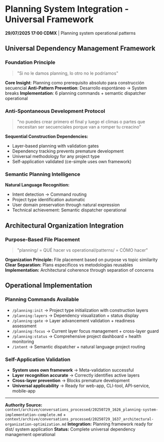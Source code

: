 # Planning System Integration - Universal Framework

**29/07/2025 17:00 CDMX** | Planning system operational patterns

## Universal Dependency Management Framework

### Foundation Principle
> "Si no le damos planning, lo otro no le podríamos"

**Core Insight**: Planning como prerequisito absoluto para construcción secuencial
**Anti-Pattern Prevention**: Desarrollo espontáneo → System breaks
**Implementation**: 6 planning commands + semantic dispatcher operational

### Anti-Spontaneous Development Protocol

> "no puedes crear primero el final y luego el climas o partes que necesitan ser secuenciales porque van a romper tu creacino"

**Sequential Construction Dependencies:**
- Layer-based planning with validation gates
- Dependency tracking prevents premature development
- Universal methodology for any project type
- Self-application validated (ce-simple uses own framework)

### Semantic Planning Intelligence

**Natural Language Recognition:**
- Intent detection → Command routing
- Project type identification automatic
- User domain preservation through natural expression
- Technical achievement: Semantic dispatcher operational

## Architectural Organization Integration

### Purpose-Based File Placement
> "planning/ = QUÉ hacer vs operational/patterns/ = CÓMO hacer"

**Organization Principle:** File placement based on purpose vs topic similarity
**Clear Separation:** Plans específicos vs metodologías reusables
**Implementation:** Architectural coherence through separation of concerns

## Operational Implementation

### Planning Commands Available
- `/planning:init` → Project type initialization with construction layers
- `/planning:layers` → Dependency visualization + status display  
- `/planning:gate` → Layer advancement validation + readiness assessment
- `/planning:focus` → Current layer focus management + cross-layer guard
- `/planning:status` → Comprehensive project dashboard + health monitoring
- `/intent` → Semantic dispatcher + natural language project routing

### Self-Application Validation
- **System uses own framework** → Meta-validation successful
- **Layer recognition accurate** → Correctly identifies active layers
- **Cross-layer prevention** → Blocks premature development
- **Universal applicability** → Ready for web-app, CLI-tool, API-service, mobile-app

---

**Authority Source:** `context/archive/conversations_processed/20250729_1626_planning-system-implementation-complete.md` + `context/archive/conversations_processed/20250729_1637_architectural-organization-optimization.md`
**Integration:** Planning framework ready for dist/ system application
**Status:** Complete universal dependency management operational
